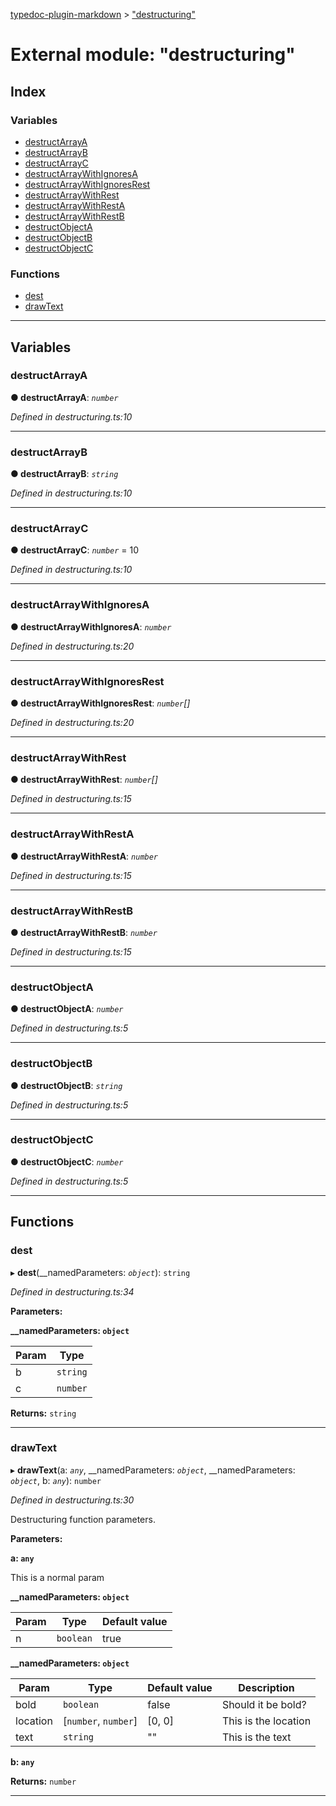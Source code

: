 [typedoc-plugin-markdown](../README.md) > ["destructuring"](../modules/_destructuring_.md)

# External module: "destructuring"

## Index

### Variables

* [destructArrayA](_destructuring_.md#destructarraya)
* [destructArrayB](_destructuring_.md#destructarrayb)
* [destructArrayC](_destructuring_.md#destructarrayc)
* [destructArrayWithIgnoresA](_destructuring_.md#destructarraywithignoresa)
* [destructArrayWithIgnoresRest](_destructuring_.md#destructarraywithignoresrest)
* [destructArrayWithRest](_destructuring_.md#destructarraywithrest)
* [destructArrayWithRestA](_destructuring_.md#destructarraywithresta)
* [destructArrayWithRestB](_destructuring_.md#destructarraywithrestb)
* [destructObjectA](_destructuring_.md#destructobjecta)
* [destructObjectB](_destructuring_.md#destructobjectb)
* [destructObjectC](_destructuring_.md#destructobjectc)

### Functions

* [dest](_destructuring_.md#dest)
* [drawText](_destructuring_.md#drawtext)

---

## Variables

<a id="destructarraya"></a>

###  destructArrayA

**● destructArrayA**: *`number`*

*Defined in destructuring.ts:10*

___
<a id="destructarrayb"></a>

###  destructArrayB

**● destructArrayB**: *`string`*

*Defined in destructuring.ts:10*

___
<a id="destructarrayc"></a>

###  destructArrayC

**● destructArrayC**: *`number`* = 10

*Defined in destructuring.ts:10*

___
<a id="destructarraywithignoresa"></a>

###  destructArrayWithIgnoresA

**● destructArrayWithIgnoresA**: *`number`*

*Defined in destructuring.ts:20*

___
<a id="destructarraywithignoresrest"></a>

###  destructArrayWithIgnoresRest

**● destructArrayWithIgnoresRest**: *`number`[]*

*Defined in destructuring.ts:20*

___
<a id="destructarraywithrest"></a>

###  destructArrayWithRest

**● destructArrayWithRest**: *`number`[]*

*Defined in destructuring.ts:15*

___
<a id="destructarraywithresta"></a>

###  destructArrayWithRestA

**● destructArrayWithRestA**: *`number`*

*Defined in destructuring.ts:15*

___
<a id="destructarraywithrestb"></a>

###  destructArrayWithRestB

**● destructArrayWithRestB**: *`number`*

*Defined in destructuring.ts:15*

___
<a id="destructobjecta"></a>

###  destructObjectA

**● destructObjectA**: *`number`*

*Defined in destructuring.ts:5*

___
<a id="destructobjectb"></a>

###  destructObjectB

**● destructObjectB**: *`string`*

*Defined in destructuring.ts:5*

___
<a id="destructobjectc"></a>

###  destructObjectC

**● destructObjectC**: *`number`*

*Defined in destructuring.ts:5*

___

## Functions

<a id="dest"></a>

###  dest

▸ **dest**(__namedParameters: *`object`*): `string`

*Defined in destructuring.ts:34*

**Parameters:**

**__namedParameters: `object`**

| Param | Type |
| ------ | ------ |
| b | `string` |
| c | `number` |

**Returns:** `string`

___
<a id="drawtext"></a>

###  drawText

▸ **drawText**(a: *`any`*, __namedParameters: *`object`*, __namedParameters: *`object`*, b: *`any`*): `number`

*Defined in destructuring.ts:30*

Destructuring function parameters.

**Parameters:**

**a: `any`**

This is a normal param

**__namedParameters: `object`**

| Param | Type | Default value |
| ------ | ------ | ------ |
| n | `boolean` | true |

**__namedParameters: `object`**

| Param | Type | Default value | Description |
| ------ | ------ | ------ | ------ |
| bold | `boolean` | false |  Should it be bold? |
| location | [`number`, `number`] |  [0, 0] |  This is the location |
| text | `string` | &quot;&quot; |  This is the text |

**b: `any`**

**Returns:** `number`

___

